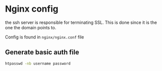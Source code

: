 # Nginx config

the ssh server is responsible for terminating SSL. This is done since it is the one the domain points to.

Config is found in `nginx/nginx.conf` file


## Generate basic auth file

```bash
htpasswd -nb username password
```